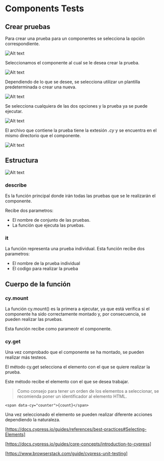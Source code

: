 # Components Tests

## Crear pruebas

Para crear una prueba para un componentes se selecciona la opción correspondiente.


![Alt text](image-6.png)


Seleccionamos el componente al cual se le desea crear la prueba.

![Alt text](image-7.png)

Dependiendo de lo que se desee, se selecciona utilizar un plantilla predeterminada o crear una nueva.

![Alt text](image-8.png)

Se selecciona cualquiera de las dos opciones y la prueba ya se puede ejecutar.

![Alt text](image-9.png)


El archivo que contiene la prueba tiene la extesión *.cy* y se encuentra en el mismo directorio que el componente.

![Alt text](image-10.png)

## Estructura
![Alt text](image-11.png)

### **describe** 
Es la función principal donde irán todas las pruebas que se le realizarán el componente.

Recibe dos parametros:
- El nombre de conjunto de las pruebas.
- La función que ejecuta las pruebas.

### **it**
La función representa una prueba individual. Esta función recibe dos parametros:
- El nombre de la prueba individual
- El codigo para realizar la prueba

## Cuerpo de la función



### **cy.mount**

La función cy.mount() es la primera a ejecutar, ya que está verifica si el componente ha sido correctamente montado y, por consecuencia, se pueden realizar las pruebas.

Esta función recibe como parameotr el componente.

### **cy.get**
Una vez comprobado que el componente se ha montado, se pueden realizar más testeos.

El método cy.get selecciona el elemento con el que se quiere realizar la prueba.

Este método recibe el elemento con el que se desea trabajar.

> Como consejo para tener un orden de los elementos a seleccionar, se recomienda poner un identificador al elemento HTML.
>
`
<span data-cy="counter">{count}</span>
`

Una vez seleccionado el elemento se pueden realizar diferente acciones dependiendo la naturaleza.

[https://docs.cypress.io/guides/references/best-practices#Selecting-Elements]

[https://docs.cypress.io/guides/core-concepts/introduction-to-cypress]

[https://www.browserstack.com/guide/cypress-unit-testing]
